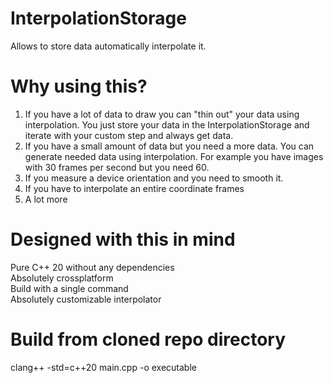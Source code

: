 # InterpolationStorage
Allows to store data automatically interpolate it.

# Why using this?
1. If you have a lot of data to draw you can "thin out" your data using interpolation.
   You just store your data in the InterpolationStorage and iterate with your custom step and always get data.
2. If you have a small amount of data but you need a more data.
   You can generate needed data using interpolation.
   For example you have images with 30 frames per second but you need 60.
3. If you measure a device orientation and you need to smooth it.
4. If you have to interpolate an entire coordinate frames
5. A lot more

# Designed with this in mind
Pure C++ 20 without any dependencies<br>
Absolutely crossplatform<br>
Build with a single command<br>
Absolutely customizable interpolator<br>

# Build from cloned repo directory
clang++ -std=c++20 main.cpp -o executable

